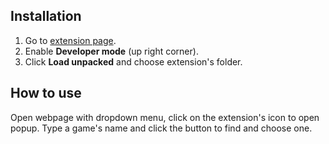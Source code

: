 ## Installation

 1. Go to [extension page](chrome://extensions/).
 2. Enable **Developer mode** (up right corner).
 3. Click **Load unpacked** and choose extension's folder.

## How to use

Open webpage with dropdown menu, click on the extension's icon to open popup. Type a game's name and click the button to find and choose one.
